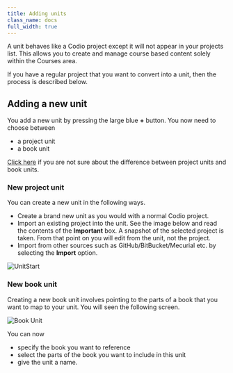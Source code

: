 ```yaml
---
title: Adding units
class_name: docs
full_width: true
---
```


A unit behaves like a Codio project except it will not appear in your projects list. This allows you to create and manage course based content solely within the Courses area.

If you have a regular project that you want to convert into a unit, then the process is described below.

## Adding a new unit
You add a new unit by pressing the large blue **+** button. You now need to choose between 

- a project unit
- a book unit

[Click here](/docs/content/authoring/3ways) if you are not sure about the difference between project units and book units.


### New project unit
You can create a new unit in the following ways.

- Create a brand new unit as you would with a normal Codio project.
- Import an existing project into the unit. See the image below and read the contents of the **Important** box. A snapshot of the selected project is taken. From that point on you will edit from the unit, not the project.
- Import from other sources such as GitHub/BitBucket/Mecurial etc. by selecting the **Import** option.

<img alt="UnitStart" src="/img/docs/unitstart.png" class="simple"/>

<a name="createbook"></a>
### New book unit
Creating a new book unit involves pointing to the parts of a book that you want to map to your unit. You will seen the following screen.

<img alt="Book Unit" src="/img/docs/newbook.png" class="simple"/>

You can now 

- specify the book you want to reference
- select the parts of the book you want to include in this unit
- give the unit a name.








